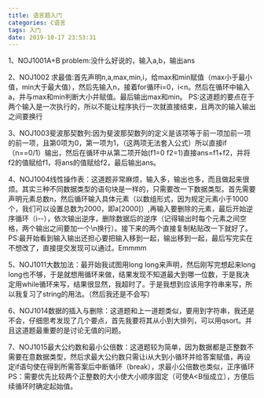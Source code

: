 ```yaml
---
title: 语言题入门
categories: C语言
tags: 入门
date: 2019-10-17 23:53:31
---
```

1、NOJ1001A+B problem:没什么好说的，输入a,b，输出ans

2、NOJ1002	求最值:首先声明n,a,max,min,i，给max和min赋值（max小于最小值，min大于最大值），然后先输入n，接着for循环i=0，i<n。然后在循环中输入a，并与max和min判断大小并赋值。最后输出max和min。
PS:这道题的要点在于两个输入是一次执行的，所以不能让程序执行一次就直接结束，且两次的输入输出之间要换行

3、NOJ1003斐波那契数列:因为斐波那契数列的定义是该项等于前一项加前一项的前一项，且第0项为0，第一项为1，（这两项无法套入公式）所以直接if（n==0/1）输出，然后在循环中从第二项开始(f1=0 f2=1)直接ans=f1+f2，并将f2的值赋给f1，将ans的值赋给f2，最后输出ans。

4、NOJ1004线性操作表：这道题非常麻烦，输入多，输出也多，而且做起来很烦。其实三种不同数据类型的语句块是一样的，只需要改一下数据类型。首先需要声明元素总数n，然后循环输入具体元素（以数组形式，因为规定元素小于1000个，我们可以设置总数为2000，即a[2000]）,再输入要删除的元素，最后开始逆序循环（i--），依次输出逆序，删除数据后的逆序（记得输出时每个元素之间空格，两个输出之间要加一个\n换行）。接下来的两个直接复制粘贴改一下就好了。
PS:最开始看到输入输出还担心要把输入移到一起，输出移到一起，最后写完实在不想改了，直接提交发现可以通过。Emmmm

5、NOJ1011大数加法：最开始我试图用long long来声明，然后刚写完想起来long long也不够，于是就想用循环来做，结果发现不知道最大到哪一位数，于是我决定用while循环来写，结果很显然，我超时了。于是我想到应该用字符串来写，所以我复习了string的用法。（然后我还是不会写）

6、NOJ1014数据的插入与删除：这道题和上一道题类似，要用到字符串，我还是不会，仔细思考发现了几个要点，首先我要将其从小到大排列，可以用qsort。并且这道题最重要的是讨论无值的问题。

7、NOJ1015最大公约数和最小公倍数：这道题较为简单，因为数据都是正整数不需要在意数据类型，然后求最大公约数只需让i从大到小循环并给答案赋值，再设定if语句使在得到所需答案后中断循环（break），求最小公倍数也类似，正序循环
PS：需要优先比较两个正整数的大小使大小顺序固定（可使A<B恒成立），方便后续循环时确定起始值。
